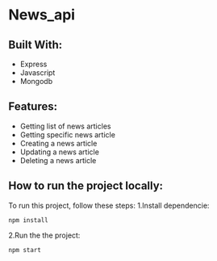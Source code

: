 # News_api

## Built With:

- Express
- Javascript
- Mongodb

## Features:
- Getting list of news articles
- Getting specific news article
- Creating a news article
- Updating a news article
- Deleting a news article

## How to run the project locally:
To run this project, follow these steps:
1.Install dependencie:
```
npm install
```
2.Run the the project:
```
npm start
```
